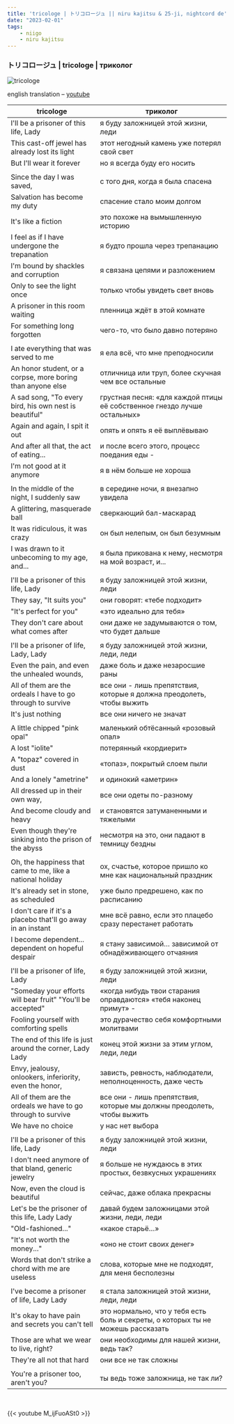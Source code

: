 ```yaml
---
title: 'tricologe | トリコロージュ || niru kajitsu & 25-ji, nightcord de'
date: "2023-02-01"
tags:
    - niigo
    - niru kajitsu
---
```


### トリコロージュ | tricologe | триколог 

![tricologe](images/niigo/songs/Tricologe_Game_Cover.heic)

english translation – [youtube](https://www.youtube.com/watch?v=BPh4m2VnfNo)

tricologe | триколог
--|--
I'll be a prisoner of this life, Lady | я буду заложницей этой жизни, леди
This cast-off jewel has already lost its light | этот негодный камень уже потерял свой свет
But I'll wear it forever | но я всегда буду его носить
|||
Since the day I was saved, | с того дня, когда я была спасена
Salvation has become my duty | спасение стало моим долгом
It's like a fiction | это похоже на вымышленную историю
I feel as if I have undergone the trepanation | я будто прошла через трепанацию
I'm bound by shackles and corruption | я связана цепями и разложением
Only to see the light once | только чтобы увидеть свет вновь
A prisoner in this room waiting | пленница ждёт в этой комнате
For something long forgotten | чего-то, что было давно потеряно
|||
I ate everything that was served to me | я ела всё, что мне преподносили
An honor student, or a corpse, more boring than anyone else | отличница или труп, более скучная чем все остальные
A sad song, "To every bird, his own nest is beautiful" | грустная песня: «для каждой птицы её собственное гнездо лучше остальных»
Again and again, I spit it out | опять и опять я её выплёвываю
And after all that, the act of eating... | и после всего этого, процесс поедания еды -
I'm not good at it anymore | я в нём больше не хороша
|||
In the middle of the night, I suddenly saw | в середине ночи, я внезапно увидела
A glittering, masquerade ball | сверкающий бал-маскарад
It was ridiculous, it was crazy | он был нелепым, он был безумным
I was drawn to it unbecoming to my age, and... | я была прикована к нему, несмотря на мой возраст, и...
|||
I'll be a prisoner of this life, Lady | я буду заложницей этой жизни, леди
They say, "It suits you" | они говорят: «тебе подходит»
"It's perfect for you" | «это идеально для тебя»
They don't care about what comes after | они даже не задумываются о том, что будет дальше
|||
I'll be a prisoner of life, Lady, Lady | я буду заложницей этой жизни, леди, леди
Even the pain, and even the unhealed wounds, | даже боль и даже незаросшие раны
All of them are the ordeals I have to go through to survive | все они - лишь препятствия, которые я должна преодолеть, чтобы выжить
It's just nothing | все они ничего не значат
|||
A little chipped "pink opal" | маленький обтёсанный «розовый опал»
A lost "iolite" | потерянный «кордиерит»
A "topaz" covered in dust | «топаз», покрытый слоем пыли
And a lonely "ametrine" | и одинокий «аметрин»
All dressed up in their own way, | все они одеты по-разному
And become cloudy and heavy | и становятся затуманенными и тяжелыми
Even though they're sinking into the prison of the abyss | несмотря на это, они падают в темницу бездны
|||
Oh, the happiness that came to me, like a national holiday | ох, счастье, которое пришло ко мне как национальный праздник
It's already set in stone, as scheduled | уже было предрешено, как по расписанию
I don't care if it's a placebo that'll go away in an instant | мне всё равно, если это плацебо сразу перестанет работать 
I become dependent... dependent on hopeful despair | я стану зависимой… зависимой от обнадёживающего отчаяния
|||
I'll be a prisoner of life, Lady | я буду заложницей этой жизни, леди
"Someday your efforts will bear fruit" "You'll be accepted" | «когда нибудь твои старания оправдаются» «тебя наконец примут» - 
Fooling yourself with comforting spells | это дурачество себя комфортными молитвами
The end of this life is just around the corner, Lady Lady | конец этой жизни за этим углом, леди, леди
Envy, jealousy, onlookers, inferiority, even the honor, | зависть, ревность, наблюдатели, неполноценность, даже честь
All of them are the ordeals we have to go through to survive | все они - лишь препятствия, которые мы должны преодолеть, чтобы выжить
We have no choice | у нас нет выбора
|||
I'll be a prisoner of this life, Lady | я буду заложницей этой жизни, леди
I don't need anymore of that bland, generic jewelry | я больше не нуждаюсь в этих простых, безвкусных украшениях
Now, even the cloud is beautiful | сейчас, даже облака прекрасны
Let's be the prisoner of this life, Lady Lady | давай будем заложницами этой жизни, леди, леди
"Old-fashioned..." | «какое старьё…»
"It's not worth the money..." | «оно не стоит своих денег»
Words that don't strike a chord with me are useless | слова, которые мне не подходят, для меня бесполезны
|||
I've become a prisoner of life, Lady Lady | я стала заложницей этой жизни, леди, леди
It's okay to have pain and secrets you can't tell | это нормально, что у тебя есть боль и секреты, о которых ты не можешь рассказать
Those are what we wear to live, right? | они необходимы для нашей жизни, ведь так?
They're all not that hard | они все не так сложны
|||
You're a prisoner too, aren't you? | ты ведь тоже заложница, не так ли?

<br>

{{< youtube M_ijFuoASt0 >}}